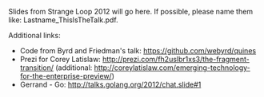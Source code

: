 Slides from Strange Loop 2012 will go here. If possible, please name them like: Lastname_ThisIsTheTalk.pdf.

Additional links:

* Code from Byrd and Friedman's talk: https://github.com/webyrd/quines
* Prezi for Corey Latislaw: http://prezi.com/fh2uslbr1xs3/the-fragment-transition/ (additional: http://coreylatislaw.com/emerging-technology-for-the-enterprise-preview/)
* Gerrand - Go: http://talks.golang.org/2012/chat.slide#1 
